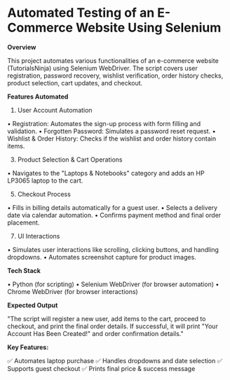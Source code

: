 # Automated Testing of an E-Commerce Website Using Selenium

**Overview**

This project automates various functionalities of an e-commerce website (TutorialsNinja) using Selenium WebDriver. The script covers user registration, password recovery, wishlist verification, order history checks, product selection, cart updates, and checkout.

**Features Automated**

1. User Account Automation
   
• Registration: Automates the sign-up process with form filling and validation.
• Forgotten Password: Simulates a password reset request.
• Wishlist & Order History: Checks if the wishlist and order history contain items.

3. Product Selection & Cart Operations
   
• Navigates to the "Laptops & Notebooks" category and adds an HP LP3065 laptop to the cart.

5. Checkout Process
   
• Fills in billing details automatically for a guest user.
• Selects a delivery date via calendar automation.
• Confirms payment method and final order placement.

7. UI Interactions
   
• Simulates user interactions like scrolling, clicking buttons, and handling dropdowns.
• Automates screenshot capture for product images.

**Tech Stack**

• Python (for scripting)
• Selenium WebDriver (for browser automation)
• Chrome WebDriver (for browser interactions)

**Expected Output**

"The script will register a new user, add items to the cart, proceed to checkout, and print the final order details.
If successful, it will print "Your Account Has Been Created!" and order confirmation details."

**Key Features:**

✅ Automates laptop purchase
✅ Handles dropdowns and date selection
✅ Supports guest checkout
✅ Prints final price & success message

